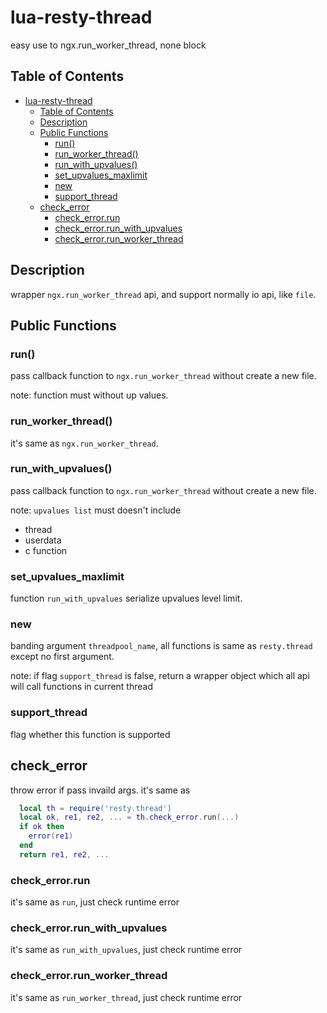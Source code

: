 # lua-resty-thread

easy use to ngx.run_worker_thread, none block

## Table of Contents

- [lua-resty-thread](#lua-resty-thread)
  - [Table of Contents](#table-of-contents)
  - [Description](#description)
  - [Public Functions](#public-functions)
    - [run()](#run)
    - [run_worker_thread()](#run_worker_thread)
    - [run_with_upvalues()](#run_with_upvalues)
    - [set_upvalues_maxlimit](#set_upvalues_maxlimit)
    - [new](#new)
    - [support_thread](#support_thread)
  - [check_error](#check_error)
    - [check_error.run](#check_errorrun)
    - [check_error.run_with_upvalues](#check_errorrun_with_upvalues)
    - [check_error.run_worker_thread](#check_errorrun_worker_thread)

## Description

wrapper `ngx.run_worker_thread` api, and support normally io api, like `file`.

## Public Functions

### run()

pass callback function to `ngx.run_worker_thread` without create a new file.

note: function must without up values.

### run_worker_thread()

it's same as `ngx.run_worker_thread`.

### run_with_upvalues()

pass callback function to `ngx.run_worker_thread` without create a new file.

note: `upvalues list` must doesn't include

- thread
- userdata
- c function

### set_upvalues_maxlimit

function `run_with_upvalues` serialize upvalues level limit.

### new

banding argument `threadpool_name`, all functions is same as `resty.thread` except no first argument.

note: if flag `support_thread` is false, return a wrapper object which all api will call functions in current thread

### support_thread

flag whether this function is supported

## check_error

throw error if pass invaild args. it's same as

```lua
  local th = require('resty.thread')
  local ok, re1, re2, ... = th.check_error.run(...)
  if ok then
    error(re1)
  end
  return re1, re2, ...
```

### check_error.run

it's same as `run`, just check runtime error

### check_error.run_with_upvalues

it's same as `run_with_upvalues`, just check runtime error

### check_error.run_worker_thread

it's same as `run_worker_thread`, just check runtime error
